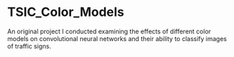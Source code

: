 # TSIC_Color_Models
An original project I conducted examining the effects of different color models on convolutional neural networks and their ability to classify images of traffic signs.
